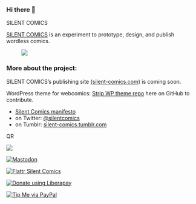 ### Hi there 👋

SILENT COMICS

[SILENT COMICS](https://silent-comics.com) is an experiment to prototype, design, and publish wordless comics.

<figure>
<a href="https://silentcomics.com"><img src="https://silentcomics.com/images/index_silent-comics_BW.png"/></a>
</figure>

### More about the project:
SILENT COMICS’s publishing site [(silent-comics.com)](https://silent-comics.com) is coming soon. 

WordPress theme for webcomics: [Strip WP theme repo](https://github.com/SilentComics/Strip) here on GitHub to contribute.

* [Silent Comics manifesto](https://silentcomics.com/manifesto/ "SILENT COMICS manifesto")
* on Twitter: [@silentcomics](https://twitter.com/silentcomics "SILENT COMICS on Twitter")
* on Tumblr: [silent-comics.tumblr.com](https://silent-comics.tumblr.com "SILENT COMICS on Tumblr")

QR <p><a href="http://eepurl.com/go58Rb"><img src="http://eepurl.com/go58Rb.qr.2"/></a></p>

[![Mastodon](https://img.shields.io/badge/Mastodon-@Silent_Comics-blue.svg?style=flat)](https://mastodon.social/users/Silent_Comics)

[![Flattr Silent Comics](https://silentcomics.com/images/flattr-badge-large.png)](https://flattr.com/@SILENT-COMICS)

<noscript><a href="https://liberapay.com/silentcomics/donate"><img alt="Donate using Liberapay" src="https://liberapay.com/assets/widgets/donate.svg"></a></noscript>

[![Tip Me via PayPal](https://img.shields.io/badge/PayPal-tip%20me-green.svg?logo=paypal)](https://www.paypal.me/silentcomics)

<!--
**SilentComics/silentcomics** is a ✨ _special_ ✨ repository because its `README.md` (this file) appears on your GitHub profile.

Here are some ideas to get you started:

- 🔭 I’m currently working on ...
- 🌱 I’m currently learning ...
- 👯 I’m looking to collaborate on ...
- 🤔 I’m looking for help with ...
- 💬 Ask me about ...
- 📫 How to reach me: ...
- 😄 Pronouns: ...
- ⚡ Fun fact: ...
-->
